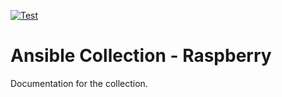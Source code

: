 [![Test](https://github.com/escalate/ansible-collection-raspberry/actions/workflows/test.yml/badge.svg?branch=master&event=push)](https://github.com/escalate/ansible-collection-raspberry/actions/workflows/test.yml)

# Ansible Collection - Raspberry

Documentation for the collection.
